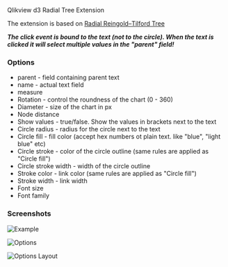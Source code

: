 Qlikview d3 Radial Tree Extension

The extension is based on [Radial Reingold–Tilford Tree](http://bl.ocks.org/mbostock/4063550)

***The click event is bound to the text (not to the circle). When the text is clicked it will select multiple values in the "parent" field!***

### Options
* parent - field containing parent text
* name - actual text field
* measure
* Rotation - control the roundness of the chart (0 - 360)
* Diameter - size of the chart in px
* Node distance
* Show values - true/false. Show the values in brackets next to the text
* Circle radius - radius for the circle next to the text
* Circle fill - fill color (accept hex numbers ot plain text. like "blue", "light blue" etc)
* Circle stroke - color of the circle outline (same rules are applied as "Circle fill")
* Circle stroke width - width of the circle outline
* Stroke color - link color (same rules are applied as "Circle fill")
* Stroke width - link width 
* Font size
* Font family

### Screenshots
![Example](https://raw.githubusercontent.com/countnazgul/RadialTree/master/Screenshots/RadialTree1.png)

![Options](https://raw.githubusercontent.com/countnazgul/RadialTree/master/Screenshots/RadialTree2.png)

![Options Layout](https://raw.githubusercontent.com/countnazgul/RadialTree/master/Screenshots/RadialTree3.png)
